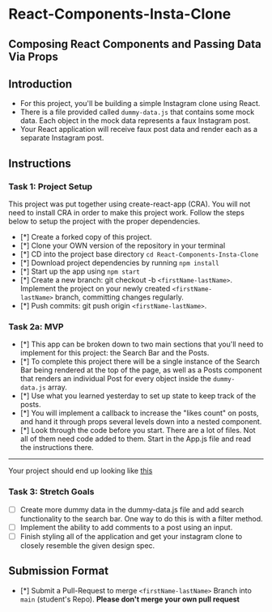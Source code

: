 # React-Components-Insta-Clone

## Composing React Components and Passing Data Via Props

## Introduction

- For this project, you'll be building a simple Instagram clone using React.
- There is a file provided called `dummy-data.js` that contains some mock data. Each object in the mock data represents a faux Instagram post.
- Your React application will receive faux post data and render each as a separate Instagram post.

## Instructions

### Task 1: Project Setup

This project was put together using create-react-app (CRA). You will not need to install CRA in order to make this project work. Follow the steps below to setup the project with the proper dependencies.

- [*]  Create a forked copy of this project.
- [*]  Clone your OWN version of the repository in your terminal
- [*]  CD into the project base directory `cd React-Components-Insta-Clone`
- [*]  Download project dependencies by running `npm install`
- [*]  Start up the app using `npm start`
- [*]  Create a new branch: git checkout -b `<firstName-lastName>`. Implement the project on your newly created `<firstName-lastName>` branch, committing changes regularly.
- [*]  Push commits: git push origin `<firstName-lastName>`.

### Task 2a: MVP

- [*]  This app can be broken down to two main sections that you'll need to implement for this project: the Search Bar and the Posts.
- [*]  To complete this project there will be a single instance of the Search Bar being rendered at the top of the page, as well as a Posts component that renders an individual Post for every object inside the `dummy-data.js` array.
- [*]  Use what you learned yesterday to set up state to keep track of the posts.
- [*]  You will implement a callback to increase the "likes count" on posts, and hand it through props several levels down into a nested component.
- [*]  Look through the code before you start. There are a lot of files. Not all of them need code added to them. Start in the App.js file and read the instructions there.

---

Your project should end up looking like [this](https://tk-assets.lambdaschool.com/228297b1-2407-4e39-9704-3926767e4ac7_insta-clone.png)

### Task 3: Stretch Goals

- [ ]  Create more dummy data in the dummy-data.js file and add search functionality to the search bar. One way to do this is with a filter method.
- [ ]  Implement the ability to add comments to a post using an input.
- [ ]  Finish styling all of the application and get your instagram clone to closely resemble the given design spec.

## Submission Format

- [*] Submit a Pull-Request to merge `<firstName-lastName>` Branch into `main` (student's Repo). **Please don't merge your own pull request**
